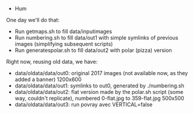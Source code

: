 * Hum

One day we'll do that:
   - Run getmaps.sh to fill data/inputimages
   - Run numbering.sh to fill data/out1 with simple symlinks of previous images (simplifying subsequent scripts)
   - Run generatespolar.sh to fill data/out2 with polar (pizza) version


Right now, reusing old data, we have:
   - data/oldata/data/out0: original 2017 images (not available now, as they added a banner) 1200x600
   - data/oldata/data/out1: symlinks to out0, generated by ./numbering.sh
   - data/oldata/data/out2: flat version made by the polar.sh script (some way, couldn't replicate), numbered 0-flat.jpg to 359-flat.jpg 500x500
   - data/oldata/data/out3: run povray avec VERTICAL=false
